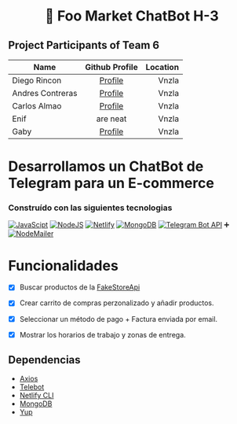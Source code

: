 <h1 align= "center">🤖 Foo Market ChatBot H-3

## Project Participants of Team 6

| Name            | Github Profile                           |Location|
| ----------------|:-------------:| -----:                   |
| Diego Rincon    |  [Profile](https://github.com/diegoarff) | Vnzla  |
| Andres Contreras| [Profile](https://github.com/Andresc06)  | Vnzla  |
| Carlos Almao    | [Profile](https://github.com/CarloMagno29)| Vnzla  |
| Enif            | are neat      | Vnzla  |
| Gaby            | [Profile](https://github.com/Gabyph)      | Vnzla  |


# Desarrollamos un ChatBot de Telegram para un E-commerce

### Construído con las siguientes tecnologias
[![JavaScipt](https://img.shields.io/badge/JavaScript-323330?style=for-the-badge&logo=javascript&logoColor=F7DF1E)](https://developer.mozilla.org/es/docs/Web/JavaScript)
[![NodeJS](https://img.shields.io/badge/Node.js-43853D?style=for-the-badge&logo=node.js&logoColor=white)](https://nodejs.org/es/)
[![Netlify](https://img.shields.io/badge/Netlify-00C7B7?style=for-the-badge&logo=netlify&logoColor=white)](https://www.netlify.com/)
[![MongoDB](https://img.shields.io/badge/MongoDB-4EA94B?style=for-the-badge&logo=mongodb&logoColor=white)](https://www.mongodb.com/es)
[![Telegram Bot API](https://img.shields.io/badge/Telegram-2CA5E0?style=for-the-badge&logo=telegram&logoColor=white)](https://core.telegram.org/bots/api)
➕
[![NodeMailer](https://img.shields.io/badge/NodeMailer-informational?style=for-the-badge&logo=nodemailer&LogoColor=F7DF1E)](https://nodemailer.com/about/)

# Funcionalidades
- [x] Buscar productos de la [FakeStoreApi](https://fakestoreapi.com/)
- [x] Crear carrito de compras perzonalizado y añadir productos.  
- [x] Seleccionar un método de pago + Factura enviada por email.
- [x] Mostrar los horarios de trabajo y zonas de entrega.


## Dependencias
- [Axios](https://www.npmjs.com/package/axios)
- [Telebot](https://openbase.com/js/telebot/documentation)
- [Netlify CLI](https://docs.netlify.com/cli/get-started/)
- [MongoDB](https://www.mongodb.com/languages/javascript/mongodb-and-npm-tutorial)
- [Yup](https://www.npmjs.com/package/yup)
